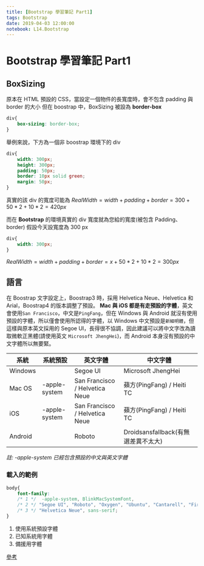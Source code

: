 ```yaml
---
title: [Bootstrap 學習筆記 Part1]
tags: Bootstrap
date: 2019-04-03 12:00:00
notebook: L14.Bootstrap
---
```


# Bootstrap 學習筆記 Part1


## BoxSizing

原本在 HTML 預設的 CSS，當設定一個物件的長寬度時，會不包含 padding 與 border 的大小
但在 boostrap 中，BoxSizing 被設為 **border-box**

```CSS {.line-numbers}
div{
    box-sizing: border-box;
}
```

舉例來說，下方為一個非 boostrap 環境下的 div

```CSS {.line-numbers}
div{
    width: 300px;
    height: 300px;
    padding: 50px;
    border: 10px solid green;
    margin: 50px;
}
```

真實的該 div 的寬度可能為
$RealWidth = width + padding + border = 300 + 50 * 2 + 10 *2 = 420 px$

而在 **Bootstrap** 的環境真實的 div 寬度就為您給的寬度(被包含 Padding、border)
假設今天設寬度為 300 px

```CSS {.line-numbers}
div{
    width: 300px;
}
```

$RealWidth = width + padding + border = x + 50 * 2 +  10 *2 = 300 px$

## 語言

在 Boostrap 文字設定上，Boostrap3 時，採用 Helvetica Neue、Helvetica 和 Arial，Boostrap4 的版本調整了預設。 **Mac 與 iOS 都是有走預設的字體**，英文會使用`San Francisco`，中文是`PingFang`，但在 Windows 與 Android 就沒有使用預設的字體，所以僅會使用所認得的字體，以 Windows 中文預設是`新細明體`，但這樣與原本英文採用的 Segoe UI，長得很不協調，因此建議可以將中文字改為讀取微軟正黑體(請使用英文 `Microsoft JhengHei`)，而 Android 本身沒有預設的中文字體所以無要緊。

| 系統    | 系統預設      | 英文字體                       | 中文字體                            |
| ------- | ------------- | ------------------------------ | ----------------------------------- |
| Windows |               | Segoe UI                       | Microsoft JhengHei                  |
| Mac OS  | -apple-system | San Francisco / Helvetica Neue | 蘋方(PingFang) / Heiti TC           |
| iOS     | -apple-system | San Francisco / Helvetica Neue | 蘋方(PingFang) / Heiti TC           |
| Android |               | Roboto                         | Droidsansfallback(有無選差異不太大) |

_註: -apple-system 已經包含預設的中文與英文字體_

### 載入的範例

```CSS {.line-numbers}
body{
    font-family:
    /* 1 */  -apple-system, BlinkMacSystemFont,
    /* 2 */ "Segoe UI", "Roboto", "Oxygen", "Ubuntu", "Cantarell", "Fira Sans", "Droid Sans", "Microsoft JhengHei",
    /* 3 */ "Helvetica Neue", sans-serif;
}
```

1. 使用系統預設字體
2. 已知系統用字體
3. 備援用字體

[參考](https://csspod.com/using-the-system-font-in-web-content/)
